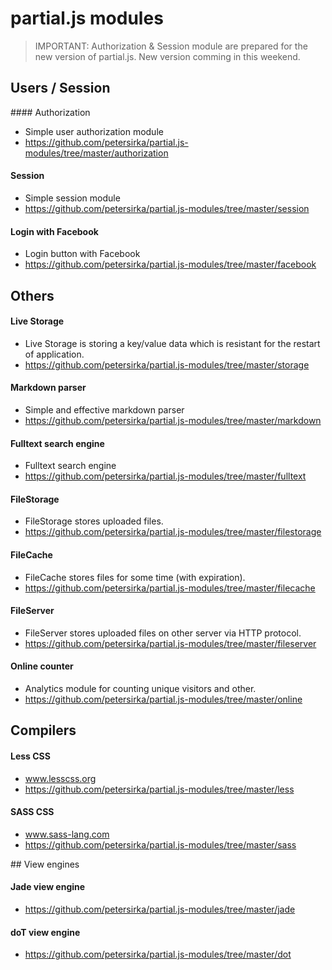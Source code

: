 # partial.js modules

> IMPORTANT:
> Authorization & Session module are prepared for the new version of partial.js. New version comming in this weekend.

## Users / Session

#### Authorization

- Simple user authorization module
- https://github.com/petersirka/partial.js-modules/tree/master/authorization

#### Session

- Simple session module
- https://github.com/petersirka/partial.js-modules/tree/master/session

#### Login with Facebook

- Login button with Facebook
- https://github.com/petersirka/partial.js-modules/tree/master/facebook

## Others

#### Live Storage

- Live Storage is storing a key/value data which is resistant for the restart of application.
- https://github.com/petersirka/partial.js-modules/tree/master/storage

#### Markdown parser

- Simple and effective markdown parser
- https://github.com/petersirka/partial.js-modules/tree/master/markdown

#### Fulltext search engine

- Fulltext search engine
- https://github.com/petersirka/partial.js-modules/tree/master/fulltext

#### FileStorage

- FileStorage stores uploaded files.
- https://github.com/petersirka/partial.js-modules/tree/master/filestorage

#### FileCache

- FileCache stores files for some time (with expiration).
- https://github.com/petersirka/partial.js-modules/tree/master/filecache

#### FileServer

- FileServer stores uploaded files on other server via HTTP protocol.
- https://github.com/petersirka/partial.js-modules/tree/master/fileserver

#### Online counter

- Analytics module for counting unique visitors and other.
- https://github.com/petersirka/partial.js-modules/tree/master/online

## Compilers

#### Less CSS

- www.lesscss.org
- https://github.com/petersirka/partial.js-modules/tree/master/less

#### SASS CSS

- www.sass-lang.com
- https://github.com/petersirka/partial.js-modules/tree/master/sass

## View engines

#### Jade view engine

- https://github.com/petersirka/partial.js-modules/tree/master/jade

#### doT view engine

- https://github.com/petersirka/partial.js-modules/tree/master/dot